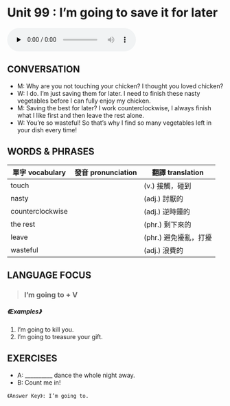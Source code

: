 # Unit 99 : I’m going to save it for later

<audio controls preload="none">
  <source src="https://channelplus.ner.gov.tw/api/audio/5ad2e643f95e3500064f4367">
</audio>

## CONVERSATION
* M: Why are you not touching your chicken? I thought you loved chicken? 
* W: I do. I’m just saving them for later. I need to finish these nasty vegetables before I can fully enjoy my chicken. 
* M: Saving the best for later? I work counterclockwise, I always finish what I like first and then leave the rest alone. 
* W: You’re so wasteful! So that’s why I find so many vegetables left in your dish every time!

## WORDS & PHRASES
單字 vocabulary|發音 pronunciation|翻譯 translation
---|---|---
touch||(v.) 接觸，碰到
nasty||(adj.) 討厭的
counterclockwise||(adj.) 逆時鐘的
the rest||(phr.) 剩下來的
leave||(phr.) 避免擾亂，打擾
wasteful||(adj.) 浪費的

## LANGUAGE FOCUS 
> <h3>I’m going to + V</h3>

##### 《Examples》
1. I’m going to kill you.
2. I’m going to treasure your gift.

## EXERCISES 
* A: __________ dance the whole night away.
* B: Count me in!

`《Answer Key》: I’m going to.`